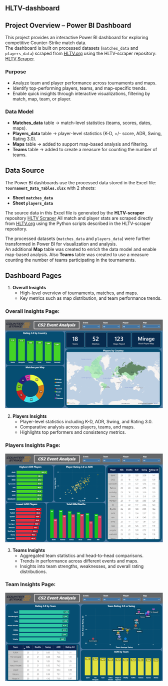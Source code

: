 ## HLTV-dashboard
## Project Overview – Power BI Dashboard

This project provides an interactive Power BI dashboard for exploring competitive Counter-Strike match data.  
The dashboard is built on processed datasets (`matches_data` and `players_data`) scraped from [HLTV.org](https://www.hltv.org) using the HLTV-scraper repository: [HLTV Scraper](https://github.com/M4teusz00/HLTV-scraper).

### Purpose
- Analyze team and player performance across tournaments and maps.
- Identify top-performing players, teams, and map-specific trends.
- Enable quick insights through interactive visualizations, filtering by match, map, team, or player.

### Data Model
- **Matches_data** table → match-level statistics (teams, scores, dates, maps).  
- **Players_data** table → player-level statistics (K-D, +/- score, ADR, Swing, Rating 3.0).  
- **Maps** table → added to support map-based analysis and filtering.
- **Teams** table → added to create a measure for counting the number of teams.

## Data Source

The Power BI dashboards use the processed data stored in the Excel file: **`Tournament_Data_Tables.xlsx`** with 2 sheets:
- **Sheet `matches_data`** 
- **Sheet `players_data`** 

The source data in this Excel file is generated by the **HLTV-scraper** repository [HLTV Scraper](https://github.com/M4teusz00/HLTV-scraper) 
All match and player stats are scraped directly from [HLTV.org](https://www.hltv.org) using the Python scripts described in the HLTV-scraper repository.

The processed datasets (`matches_data` and `players_data`) were further transformed in Power BI for visualization and analysis.  
An additional **Map** table was created to enrich the data model and enable map-based analysis. Also **Teams** table was created to use a measure counting the number of teams participating in the tournaments.

## Dashboard Pages

1. **Overall Insights**
   - High-level overview of tournaments, matches, and maps.
   - Key metrics such as map distribution, and team performance trends.

### Overall Insights Page:
![Sample Excel Screenshot](https://github.com/M4teusz00/HLTV-dashboard/blob/a41254e078649777a89059bd152f5f53c04e317d/Overall_Insights.png)

2. **Players Insights**
   - Player-level statistics including K-D, ADR, Swing, and Rating 3.0.
   - Comparative analysis across players, teams, and maps.
   - Highlights top performers and consistency metrics.
     
### Players Insights Page:
![Sample Excel Screenshot](https://github.com/M4teusz00/HLTV-dashboard/blob/a41254e078649777a89059bd152f5f53c04e317d/Players_Insights.png)

3. **Teams Insights**
   - Aggregated team statistics and head-to-head comparisons.
   - Trends in performance across different events and maps.
   - Insights into team strengths, weaknesses, and overall rating distributions.
     
### Team Insights Page:
![Sample Excel Screenshot](https://github.com/M4teusz00/HLTV-dashboard/blob/a41254e078649777a89059bd152f5f53c04e317d/Teams_Insights.png)



